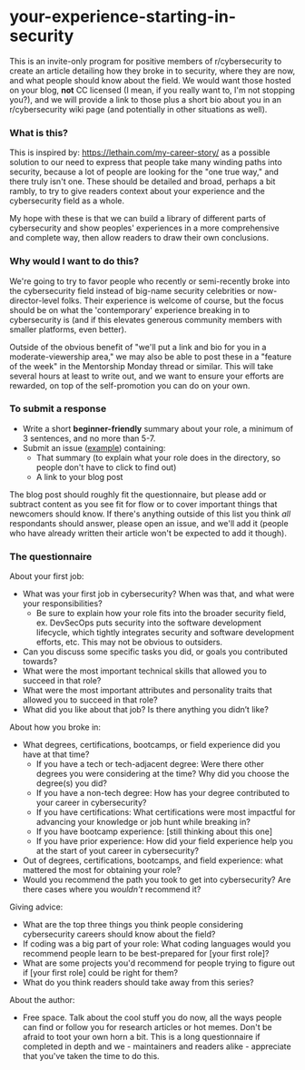 # your-experience-starting-in-security

This is an invite-only program for positive members of r/cybersecurity to create an article detailing how they broke in to security, where they are now, and what people should know about the field. We would want those hosted on your blog, **not** CC licensed (I mean, if you really want to, I'm not stopping you?), and we will provide a link to those plus a short bio about you in an r/cybersecurity wiki page (and potentially in other situations as well).

### What is this?

This is inspired by: https://lethain.com/my-career-story/ as a possible solution to our need to express that people take many winding paths into security, because a lot of people are looking for the "one true way," and there truly isn't one. These should be detailed and broad, perhaps a bit rambly, to try to give readers context about your experience and the cybersecurity field as a whole.

My hope with these is that we can build a library of different parts of cybersecurity and show peoples' experiences in a more comprehensive and complete way, then allow readers to draw their own conclusions.

### Why would I want to do this?

We're going to try to favor people who recently or semi-recently broke into the cybersecurity field instead of big-name security celebrities or now-director-level folks. Their experience is welcome of course, but the focus should be on what the 'contemporary' experience breaking in to cybersecurity is (and if this elevates generous community members with smaller platforms, even better).

Outside of the obvious benefit of "we'll put a link and bio for you in a moderate-viewership area," we may also be able to post these in a "feature of the week" in the Mentorship Monday thread or similar. This will take several hours at least to write out, and we want to ensure your efforts are rewarded, on top of the self-promotion you can do on your own.

### To submit a response

* Write a short **beginner-friendly** summary about your role, a minimum of 3 sentences, and no more than 5-7.
* Submit an issue ([example](https://github.com/r-cybersecurity/your-experience-starting-in-security/issues/1)) containing:
  * That summary (to explain what your role does in the directory, so people don't have to click to find out)
  * A link to your blog post

The blog post should roughly fit the questionnaire, but please add or subtract content as you see fit for flow or to cover important things that newcomers should know. If there's anything outside of this list you think *all* respondants should answer, please open an issue, and we'll add it (people who have already written their article won't be expected to add it though).

### The questionnaire

About your first job:
* What was your first job in cybersecurity? When was that, and what were your responsibilities?
  * Be sure to explain how your role fits into the broader security field, ex. DevSecOps puts security into the software development lifecycle, which tightly integrates security and software development efforts, etc. This may not be obvious to outsiders.
* Can you discuss some specific tasks you did, or goals you contributed towards? 
* What were the most important technical skills that allowed you to succeed in that role?
* What were the most important attributes and personality traits that allowed you to succeed in that role?
* What did you like about that job? Is there anything you didn’t like?

About how you broke in:
* What degrees, certifications, bootcamps, or field experience did you have at that time?
  * If you have a tech or tech-adjacent degree: Were there other degrees you were considering at the time? Why did you choose the degree(s) you did?
  * If you have a non-tech degree: How has your degree contributed to your career in cybersecurity?
  * If you have certifications: What certifications were most impactful for advancing your knowledge or job hunt while breaking in?
  * If you have bootcamp experience: [still thinking about this one]
  * If you have prior experience: How did your field experience help you at the start of yout career in cybersecurity?
* Out of degrees, certifications, bootcamps, and field experience: what mattered the most for obtaining your role?
* Would you recommend the path you took to get into cybersecurity? Are there cases where you *wouldn't* recommend it?

Giving advice:
* What are the top three things you think people considering cybersecurity careers should know about the field?
* If coding was a big part of your role: What coding languages would you recommend people learn to be best-prepared for [your first role]?
* What are some projects you'd recommend for people trying to figure out if [your first role] could be right for them?
* What do you think readers should take away from this series?

About the author:
* Free space. Talk about the cool stuff you do now, all the ways people can find or follow you for research articles or hot memes. Don't be afraid to toot your own horn a bit. This is a long questionnaire if completed in depth and we - maintainers and readers alike - appreciate that you've taken the time to do this.
